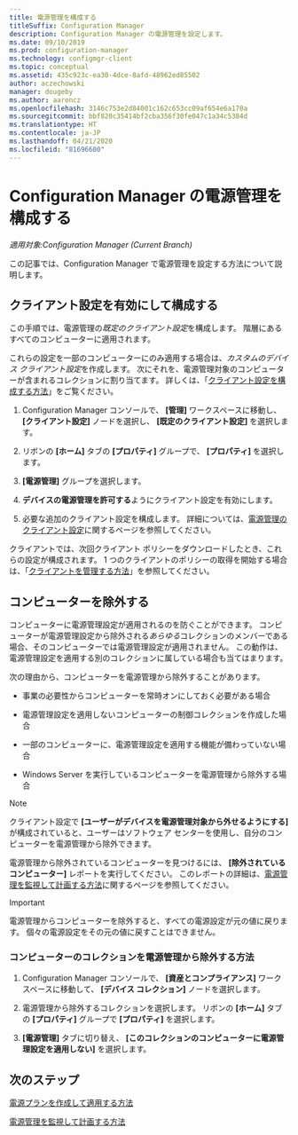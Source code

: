 ```yaml
---
title: 電源管理を構成する
titleSuffix: Configuration Manager
description: Configuration Manager の電源管理を設定します。
ms.date: 09/10/2019
ms.prod: configuration-manager
ms.technology: configmgr-client
ms.topic: conceptual
ms.assetid: 435c923c-ea30-4dce-8afd-48962ed85502
author: aczechowski
manager: dougeby
ms.author: aaroncz
ms.openlocfilehash: 3146c753e2d84001c162c653cc09af654e6a170a
ms.sourcegitcommit: bbf820c35414bf2cba356f30fe047c1a34c5384d
ms.translationtype: HT
ms.contentlocale: ja-JP
ms.lasthandoff: 04/21/2020
ms.locfileid: "81696600"
---
```

# <a name="configure-power-management-in-configuration-manager"></a>Configuration Manager の電源管理を構成する

*適用対象:Configuration Manager (Current Branch)*

この記事では、Configuration Manager で電源管理を設定する方法について説明します。

## <a name="enable-and-configure-client-settings"></a>クライアント設定を有効にして構成する

この手順では、電源管理の*既定のクライアント設定*を構成します。 階層にあるすべてのコンピューターに適用されます。

これらの設定を一部のコンピューターにのみ適用する場合は、*カスタムのデバイス クライアント設定*を作成します。 次にそれを、電源管理対象のコンピューターが含まれるコレクションに割り当てます。 詳しくは、「[クライアント設定を構成する方法](../../deploy/configure-client-settings.md)」をご覧ください。  

1. Configuration Manager コンソールで、 **[管理]** ワークスペースに移動し、 **[クライアント設定]** ノードを選択し、 **[既定のクライアント設定]** を選択します。

1. リボンの **[ホーム]** タブの **[プロパティ]** グループで、 **[プロパティ]** を選択します。  

1. **[電源管理]** グループを選択します。  

1. **デバイスの電源管理を許可する**ようにクライアント設定を有効にします。

1. 必要な追加のクライアント設定を構成します。 詳細については、[電源管理のクライアント設定](../../deploy/about-client-settings.md#power-management)に関するページを参照してください。  

クライアントでは、次回クライアント ポリシーをダウンロードしたとき、これらの設定が構成されます。 1 つのクライアントのポリシーの取得を開始する場合は、「[クライアントを管理する方法](../manage-clients.md#BKMK_PolicyRetrieval)」を参照してください。  

## <a name="exclude-computers"></a>コンピューターを除外する

コンピューターに電源管理設定が適用されるのを防ぐことができます。 コンピューターが電源管理設定から除外される*あらゆる*コレクションのメンバーである場合、そのコンピューターでは電源管理設定が適用されません。 この動作は、電源管理設定を適用する別のコレクションに属している場合も当てはまります。  

次の理由から、コンピューターを電源管理から除外することがあります。  

- 事業の必要性からコンピューターを常時オンにしておく必要がある場合  

- 電源管理設定を適用しないコンピューターの制御コレクションを作成した場合  

- 一部のコンピューターに、電源管理設定を適用する機能が備わっていない場合  

- Windows Server を実行しているコンピューターを電源管理から除外する場合  

> [!NOTE]  
> クライアント設定で **[ユーザーがデバイスを電源管理対象から外せるようにする]** が構成されていると、ユーザーはソフトウェア センターを使用し、自分のコンピューターを電源管理から除外できます。  

電源管理から除外されているコンピューターを見つけるには、 **[除外されているコンピューター]** レポートを実行してください。 このレポートの詳細は、[電源管理を監視して計画する方法](monitor-and-plan-for-power-management.md#BKMK_Excluded)に関するページを参照してください。  

> [!IMPORTANT]  
> 電源管理からコンピューターを除外すると、すべての電源設定が元の値に戻ります。 個々の電源設定をその元の値に戻すことはできません。  

### <a name="how-to-exclude-a-collection-of-computers-from-power-management"></a>コンピューターのコレクションを電源管理から除外する方法  

1. Configuration Manager コンソールで、 **[資産とコンプライアンス]** ワークスペースに移動して、 **[デバイス コレクション]** ノードを選択します。  

1. 電源管理から除外するコレクションを選択します。 リボンの **[ホーム]** タブの **[プロパティ]** グループで **[プロパティ]** を選択します。  

1. **[電源管理]** タブに切り替え、 **[このコレクションのコンピューターに電源管理設定を適用しない]** を選択します。  

## <a name="next-steps"></a>次のステップ

[電源プランを作成して適用する方法](create-and-apply-power-plans.md)

[電源管理を監視して計画する方法](monitor-and-plan-for-power-management.md)
